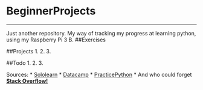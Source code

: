# BeginnerProjects
---
  Just another repository.
  My way of tracking my progress at learning python, using my Raspberry Pi 3 B.
  ##Exercises
  
  ##Projects
    1.
    2.
    3.
  
  ##Todo
    1. 
    2. 
    3. 
  
  Sources:
    * [Sololearn](https://www.sololearn.com/courses/)
    * [Datacamp](https://www.datacamp.com/courses/intro-to-python-for-data-science)
    * [PracticePython](http://www.practicepython.org/)
    * And who could forget **[Stack Overflow!](https://stackoverflow.com/)**
